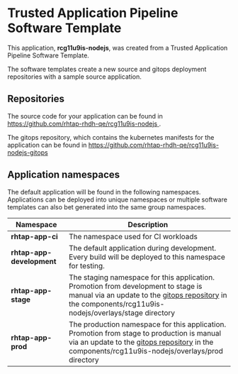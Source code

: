 # Trusted Application Pipeline Software Template

This application, **rcg11u9is-nodejs**, was created from a Trusted Application Pipeline Software Template.

The software templates create a new source and gitops deployment repositories with a sample source application. 

## Repositories

The source code for your application can be found in [https://github.com/rhtap-rhdh-qe/rcg11u9is-nodejs ](https://github.com/rhtap-rhdh-qe/rcg11u9is-nodejs ).
 
The gitops repository, which contains the kubernetes manifests for the application can be found in 
[https://github.com/rhtap-rhdh-qe/rcg11u9is-nodejs-gitops ](https://github.com/rhtap-rhdh-qe/rcg11u9is-nodejs-gitops ) 

## Application namespaces 

The default application will be found in the following namespaces. Applications can be deployed into unique namespaces or multiple software templates can also bet generated into the same group namespaces.  

|  Namespace   |  Description   |  
| -------- | -------- |
| **rhtap-app-ci** | The namespace used for CI workloads |
| **rhtap-app-development** | The default application during development. Every build will be deployed to this namespace for testing. |
| **rhtap-app-stage** | The staging namespace for this application. Promotion from development to stage is manual via an update to the [gitops repository](https://github.com/rhtap-rhdh-qe/rcg11u9is-nodejs-gitops ) in the components/rcg11u9is-nodejs/overlays/stage directory |
| **rhtap-app-prod** | The production namespace for this application. Promotion from stage to production is manual via an update to the [gitops repository](https://github.com/rhtap-rhdh-qe/rcg11u9is-nodejs-gitops ) in the components/rcg11u9is-nodejs/overlays/prod directory |